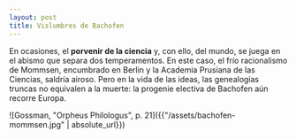 ```yaml
---
layout: post
title: Vislumbres de Bachofen
---
```


En ocasiones, el **porvenir de la ciencia** y, con ello, del mundo, se juega en el abismo que separa dos temperamentos. En este caso, el frío racionalismo de Mommsen, encumbrado en Berlin y la Academia Prusiana de las Ciencias, saldría airoso. Pero en la vida de las ideas, las genealogías truncas no equivalen a la muerte: la progenie electiva de Bachofen aún recorre Europa.  

![Gossman, "Orpheus Philologus", p. 21]({{"/assets/bachofen-mommsen.jpg" | absolute_url}})


